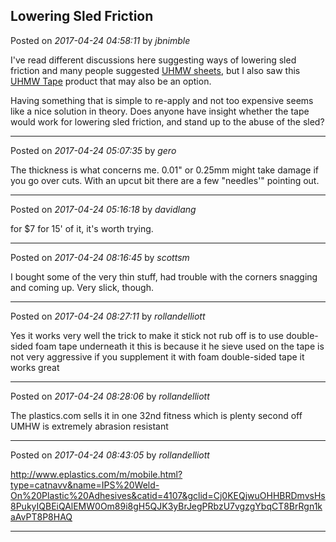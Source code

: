 ## Lowering Sled Friction
Posted on *2017-04-24 04:58:11* by *jbnimble*

I've read different discussions here suggesting ways of lowering sled friction and many people suggested [UHMW sheets](https://www.amazon.com/dp/B00CPRDLAW/ref=biss_dp_sa2), but I also saw this [UHMW Tape](https://www.amazon.com/dp/B01CL91NEY/ref=biss_dp_sa1) product that may also be an option.

Having something that is simple to re-apply and not too expensive seems like a nice solution in theory. Does anyone have insight whether the tape would work for lowering sled friction, and stand up to the abuse of the sled?

---

Posted on *2017-04-24 05:07:35* by *gero*

The thickness is what concerns me. 0.01" or 0.25mm might take damage if you go over cuts. With an upcut bit there are a few "needles'" pointing out.

---

Posted on *2017-04-24 05:16:18* by *davidlang*

for $7 for 15' of it, it's worth trying.

---

Posted on *2017-04-24 08:16:45* by *scottsm*

I bought some of the very thin stuff, had trouble with the corners snagging and coming up. Very slick, though.

---

Posted on *2017-04-24 08:27:11* by *rollandelliott*

Yes it works very well the trick to make it stick not rub off is to use double-sided foam tape underneath it this is because it he sieve used on the tape is not very aggressive if you supplement it with foam double-sided tape it works great

---

Posted on *2017-04-24 08:28:06* by *rollandelliott*

The plastics.com sells it in one 32nd fitness which is plenty second off UMHW is extremely abrasion resistant

---

Posted on *2017-04-24 08:43:05* by *rollandelliott*

http://www.eplastics.com/m/mobile.html?type=catnavv&name=IPS%20Weld-On%20Plastic%20Adhesives&catid=4107&gclid=Cj0KEQjwuOHHBRDmvsHs8PukyIQBEiQAlEMW0Om89i8gH5QJK3yBrJegPRbzU7vgzgYbqCT8BrRgn1kaAvPT8P8HAQ

---

